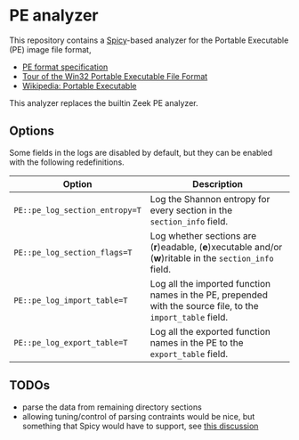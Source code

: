 PE analyzer
===========

This repository contains a
[Spicy](https://docs.zeek.org/projects/spicy/en/latest/)-based analyzer for the
Portable Executable (PE) image file format,

- [PE format specification](https://docs.microsoft.com/en-us/windows/win32/debug/pe-format)
- [Tour of the Win32 Portable Executable File Format](https://docs.microsoft.com/en-us/previous-versions/ms809762(v=msdn.10))
- [Wikipedia: Portable Executable](https://en.wikipedia.org/wiki/Portable_Executable)

This analyzer replaces the builtin Zeek PE analyzer.

Options
-----

Some fields in the logs are disabled by default, but they can be enabled with the following redefinitions.

| Option | Description  |
|---|---|
| `PE::pe_log_section_entropy=T`  | Log the Shannon entropy for every section in the `section_info` field. |
| `PE::pe_log_section_flags=T` | Log whether sections are (**r**)eadable, (**e**)xecutable and/or (**w**)ritable in the `section_info` field. |
| `PE::pe_log_import_table=T` | Log all the imported function names in the PE, prepended with the source file, to the `import_table` field.  |
| `PE::pe_log_export_table=T`| Log all the exported function names in the PE to the `export_table` field. |

TODOs
-----

- parse the data from remaining directory sections
- allowing tuning/control of parsing contraints would be nice, but
  something that Spicy would have to support, see [this discussion](https://github.com/zeek/spicy/discussions/765)
